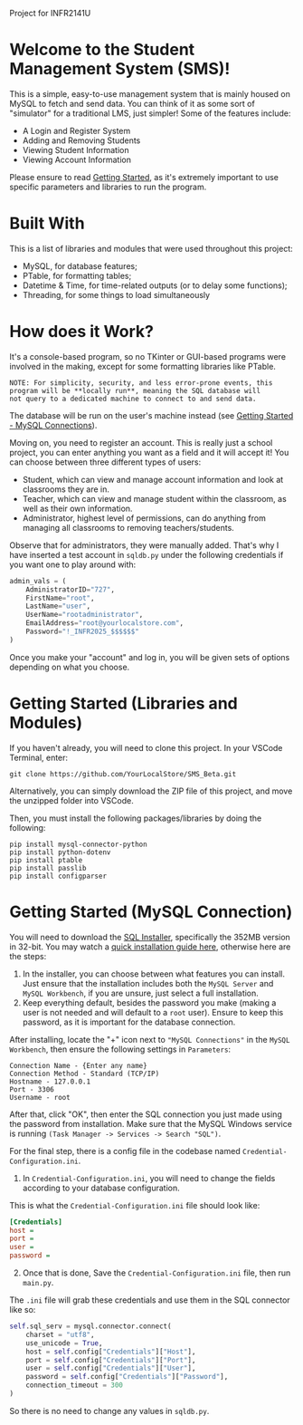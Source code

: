 Project for INFR2141U

# Welcome to the Student Management System (SMS)!
This is a simple, easy-to-use management system that is mainly housed on MySQL to fetch and send data. You can think of it as some sort of "simulator" for a traditional LMS, just simpler!
Some of the features include:

- A Login and Register System
- Adding and Removing Students
- Viewing Student Information
- Viewing Account Information

Please ensure to read [Getting Started](#getting-started-libraries-and-modules), as it's extremely important to use specific parameters and libraries to run the program.

# Built With
This is a list of libraries and modules that were used throughout this project:
- MySQL, for database features;
- PTable, for formatting tables;
- Datetime & Time, for time-related outputs (or to delay some functions);
- Threading, for some things to load simultaneously

# How does it Work?

It's a console-based program, so no TKinter or GUI-based programs were involved in the making, except for some formatting libraries like PTable.
```
NOTE: For simplicity, security, and less error-prone events, this program will be **locally run**, meaning the SQL database will
not query to a dedicated machine to connect to and send data.
```
The database will be run on the user's machine instead (see [Getting Started - MySQL Connections](#getting-started-mysql-connection)).

Moving on, you need to register an account. This is really just a school project, you can enter anything you want as a field and it will accept it! 
You can choose between three different types of users:
- Student, which can view and manage account information and look at classrooms they are in.
- Teacher, which can view and manage student within the classroom, as well as their own information.
- Administrator, highest level of permissions, can do anything from managing all classrooms to removing teachers/students.

Observe that for administrators, they were manually added. That's why I have inserted a test account in ```sqldb.py``` under the following credentials if you want one to play around with:
```python
admin_vals = (
    AdministratorID="727",
    FirstName="root", 
    LastName="user",
    UserName="rootadministrator",
    EmailAddress="root@yourlocalstore.com",
    Password="!_INFR2025_$$$$$$"
)
```

Once you make your "account" and log in, you will be given sets of options depending on what you choose.

# Getting Started (Libraries and Modules)
If you haven't already, you will need to clone this project. In your VSCode Terminal, enter:
```
git clone https://github.com/YourLocalStore/SMS_Beta.git
```
Alternatively, you can simply download the ZIP file of this project, and move the unzipped folder into VSCode.

Then, you must install the following packages/libraries by doing the following:
```
pip install mysql-connector-python
pip install python-dotenv
pip install ptable
pip install passlib
pip install configparser
```

# Getting Started (MySQL Connection)
You will need to download the [SQL Installer](https://dev.mysql.com/downloads/installer/), specifically the 352MB version in 32-bit.
You may watch a [quick installation guide here](https://www.youtube.com/watch?v=pK-U5L75PYk), otherwise here are the steps:

1. In the installer, you can choose between what features you can install. Just ensure that the installation includes both the ```MySQL Server``` and ```MySQL Workbench```, if you are unsure, just select a full installation.
2. Keep everything default, besides the password you make (making a user is not needed and will default to a ```root``` user). Ensure to keep this password, as it is important for the database connection.

After installing, locate the "+" icon next to ```"MySQL Connections"``` in the ```MySQL Workbench```, then ensure the following settings in ```Parameters```:
```
Connection Name - {Enter any name}
Connection Method - Standard (TCP/IP)
Hostname - 127.0.0.1
Port - 3306
Username - root
```

After that, click "OK", then enter the SQL connection you just made using the password from installation.
Make sure that the MySQL Windows service is running ```(Task Manager -> Services -> Search "SQL")```. 

For the final step, there is a config file in the codebase named ```Credential-Configuration.ini```.
1. In ```Credential-Configuration.ini```, you will need to change the fields according to your database configuration.

This is what the ```Credential-Configuration.ini``` file should look like:
```ini
[Credentials]
host =
port = 
user =
password = 
```

2. Once that is done, Save the ```Credential-Configuration.ini``` file, then run ```main.py```.

The ```.ini``` file will grab these credentials and use them in the SQL connector like so:
```python
self.sql_serv = mysql.connector.connect(
    charset = "utf8",
    use_unicode = True,
    host = self.config["Credentials"]["Host"],
    port = self.config["Credentials"]["Port"],
    user = self.config["Credentials"]["User"],
    password = self.config["Credentials"]["Password"],
    connection_timeout = 300
)
```
So there is no need to change any values in ```sqldb.py```.







